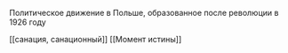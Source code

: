 Политическое движение в Польше, образованное после революции в 1926 году

[[санация, санационный]]
[[Момент истины]]